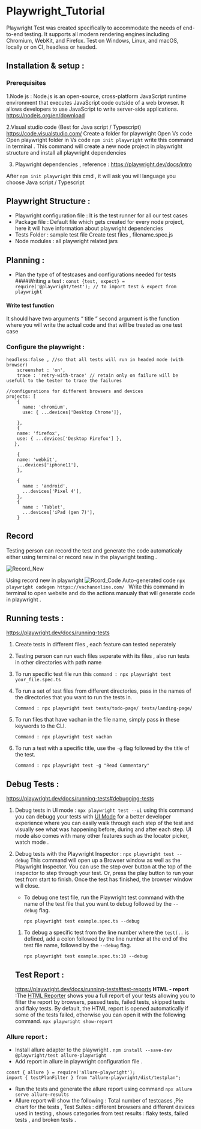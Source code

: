 # Playwright_Tutorial
Playwright Test was created specifically to accommodate the needs of end-to-end testing. It supports all modern rendering engines including Chromium, WebKit, and Firefox. Test on Windows, Linux, and macOS, locally or on CI, headless or headed.
## Installation & setup :
### Prerequisites
1.Node js : Node.js is an open-source, cross-platform JavaScript runtime environment that executes JavaScript code outside of a web browser. It allows developers to use JavaScript to write server-side applications.
https://nodejs.org/en/download

2.Visual studio code (Best for Java script / Typescript) https://code.visualstudio.com/
Create a folder for playwright
Open Vs code
Open playwright folder in Vs code
```npm init playwright``` write this command in terminal . This command will create a new node project  in playwright structure and install all playwright dependencies

3. Playwright dependencies , reference : https://playwright.dev/docs/intro

After ```npm init playwright``` this cmd , it will ask you will language you choose Java script / Typescript
## Playwright Structure :
- Playwright configuration file : It is the test runner for all our test cases
- Package file : Default file which gets created for every node project, here it will have information about playwright dependencies
- Tests Folder : sample test file
Create test files , filename.spec.js
- Node modules : all playwright related jars
## Planning :
- Plan the type of of testcases and configurations needed for tests
####Writing a test :
```const {test, expect} = require('@playwright/test'); // to import test & expect from playwright ```
#### Write test function

It should have two arguments “ title “  second argument is the function where you will write the actual code and that will be treated as one test case
### Configure the playwright : 
~~~
headless:false , //so that all tests will run in headed mode (with browser)
    screenshot : 'on',
    trace : 'retry-with-trace' // retain only on failure will be usefull to the tester to trace the failures

//configurations for different browsers and devices
projects: [
    {
      name: 'chromium',
      use: { ...devices['Desktop Chrome']},
      
    },
    {
    name: 'firefox',
    use: { ...devices['Desktop Firefox'] },
   },

    {
    name: 'webkit',
    ...devices['iphone11'],
    },
    
    {
      name : 'android',
      ...devices['Pixel 4'],
    },
    {
      name : 'Tablet',
      ...devices['iPad (gen 7)'],
    }

~~~
## Record

Testing person can record the test and generate the code automaticaly either using terminal or record new in the playwright testing .

   ![Record_New](https://github.com/JesniJ/Playwright_Tutorial/assets/102143707/8941ec83-f442-4c3e-9372-3c97d740f298)

  Using record new in  playwright
 ![Rcord_Code](https://github.com/JesniJ/Playwright_Tutorial/assets/102143707/8e9948b3-2064-4ffa-853f-793f972c0204)
 Auto-generated code
 ```npx playwright codegen https://vachanonline.com/ ```
 Write this command in terminal to open website and do the actions manualy that will generate code in playwright .
 ## Running tests :
 https://playwright.dev/docs/running-tests 
 1. Create tests in different files , each feature can tested seperately
 2. Testing person can run each files seperate with its files , also run tests in other directories with path name 
 3. To run specific test file run this ```command : npx playwright test your_file.spec.ts```
 4. To run a set of test files from different directories, pass in the names of the directories that you want to run the tests in. 
    
    ```Command : npx playwright test tests/todo-page/ tests/landing-page/```
    
5. To run files that have vachan in the file name, simply pass in these keywords to the CLI.
    
    ```Command : npx playwright test vachan```
    
6. To run a test with a specific title, use the `-g` flag followed by the title of the test.
    
    ```Command : npx playwright test -g "Read Commentary"```
## Debug Tests :
https://playwright.dev/docs/running-tests#debugging-tests
1. Debug tests in UI mode : ```npx playwright test --ui``` using this command you can debugg your tests with [UI Mode](https://playwright.dev/docs/test-ui-mode) for a better developer experience where you can easily walk through each step of the test and visually see what was happening before, during and after each step. UI mode also comes with many other features such as the locator picker, watch mode . 
2. Debug tests with the Playwright Inspector : ```npx playwright test --debug``` This command will open up a Browser window as well as the Playwright Inspector. You can use the step over button at the top of the inspector to step through your test. Or, press the play button to run your test from start to finish. Once the test has finished, the browser window will close. 
    - To debug one test file, run the Playwright test command with the name of the test file that you want to debug followed by the `--debug` flag.
        
        ```npx playwright test example.spec.ts --debug```
        
    1. To debug a specific test from the line number where the `test(..` is defined, add a colon followed by the line number at the end of the test file name, followed by the `--debug` flag.
        
        ```npx playwright test example.spec.ts:10 --debug```
    ## Test Report :
   https://playwright.dev/docs/running-tests#test-reports
   **HTML - report** :The [HTML Reporter](https://playwright.dev/docs/test-reporters#html-reporter) shows you a full report of your tests allowing you to filter the report by browsers, passed tests, failed tests, skipped tests and flaky tests. By default, the HTML report is opened automatically if some of the tests failed, otherwise you can open it with the following command.
   ```npx playwright show-report```

### Allure report :

- Install allure adapter to the playwright .
  ```npm install --save-dev @playwright/test allure-playwright ```
- Add report  in allure  in playwright configuration file .

```
const { allure } = require('allure-playwright');
import { testPlanFilter } from "allure-playwright/dist/testplan";
```

- Run the tests and generate the allure report using command
  ```npx allure serve allure-results```
- Allure report will show the following : Total number of testcases ,Pie chart for the tests , Test Suites : different browsers and different devices used in testing , shows categories from test results : flaky tests, failed tests , and broken tests .
  
